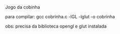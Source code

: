 Jogo da cobinha

para compilar:
gcc cobrinha.c -lGL -lglut  -o cobrinha

obs: precisa da biblioteca opengl e glut instalada